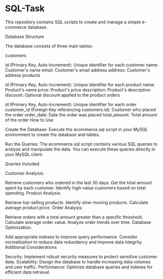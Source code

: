 # SQL-Task
This repository contains SQL scripts to create and manage a simple e-commerce database.

Database Structure

The database consists of three main tables:

customers

id (Primary Key, Auto-Increment): Unique identifier for each customer
name: Customer's name
email: Customer's email address
address: Customer's address
products

id (Primary Key, Auto-Increment): Unique identifier for each product
name: Product's name
price: Product's price
description: Product's description
discount: Optional discount applied to the product
orders

id (Primary Key, Auto-Increment): Unique identifier for each order
customer_id (Foreign Key referencing customers.id): Customer who placed the order
order_date: Date the order was placed
total_amount: Total amount of the order
How to Use

Create the Database:
Execute the ecommerce.sql script in your MySQL environment to create the database and tables.

Run the Queries:
The ecommerce.sql script contains various SQL queries to analyze and manipulate the data. You can execute these queries directly in your MySQL client.

Queries Included

Customer Analysis:

Retrieve customers who ordered in the last 30 days.
Get the total amount spent by each customer.
Identify high-value customers based on total spending.
Product Analysis:

Retrieve top-selling products.
Identify slow-moving products.
Calculate average product price.
Order Analysis:

Retrieve orders with a total amount greater than a specific threshold.
Calculate average order value.
Analyze order trends over time.
Database Optimization:

Add appropriate indexes to improve query performance.
Consider normalization to reduce data redundancy and improve data integrity.
Additional Considerations

Security: Implement robust security measures to protect sensitive customer data.
Scalability: Design the database to handle increasing data volumes and user traffic.
Performance: Optimize database queries and indexes for efficient data retrieval.
